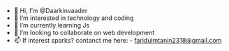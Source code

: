- 👋 Hi, I’m @Daarkinvaader
- 👀 I’m interested in technology and coding 
- 🌱 I’m currently learning Js
- 💞️ I’m looking to collaborate on web development
- 📫 If interest sparks? contanct me here: - faridulmtanin2318@gmail.com

<!---
Daarkinvaader/Daarkinvaader is a ✨ special ✨ repository because its `README.md` (this file) appears on your GitHub profile.
You can click the Preview link to take a look at your changes.
--->
